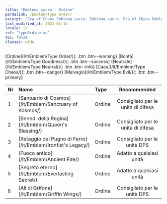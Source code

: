```yaml
---
title: "Emblema sacro - Ordine"
permalink: /Emblem/Type Order/
excerpt: "Era of Chaos Emblema sacro. Emblema sacro. Era of Chaos Emblema sacro Ordine. Era of Chaos Ordine"
last_modified_at: 2021-04-14
locale: it
ref: "typeOrdine.md"
toc: false
classes: wide
---
```


  [Ordine](/it/Emblem/Type Order/){: .btn .btn--warning}   [Bontà](/it/Emblem/Type Goodness/){: .btn .btn--success}   [Neutrale](/it/Emblem/Type Neutral/){: .btn .btn--info}   [Caos](/it/Emblem/Type Chaos/){: .btn .btn--danger}   [Malvagio](/it/Emblem/Type Evil/){: .btn .btn--primary} 

  |  Nr  |             Nome            |    Type    |   Recommended   |
  |:-----|:----------------------------|:-----------|:---------------:|
  | 1 | [Santuario di Cosmos](/it/Emblem/Sanctuary of Kosmos/) | Ordine | Consigliato per le unità di difesa | 
  | 2 | [Bened. della Regina](/it/Emblem/Queen's Blessing/) | Ordine | Consigliato per le unità di difesa | 
  | 3 | [Retaggio dei Pugno di Ferro](/it/Emblem/Ironfist's Legacy/) | Ordine | Consigliato per le unità DPS | 
  | 4 | [Fuoco antico](/it/Emblem/Ancient Fire/) | Ordine | Adatto a qualsiasi unità | 
  | 5 | [Segreto eterno](/it/Emblem/Everlasting Secret/) | Ordine | Adatto a qualsiasi unità | 
  | 6 | [Ali di Grifone](/it/Emblem/Griffin Wings/) | Ordine | Consigliato per le unità DPS | 
